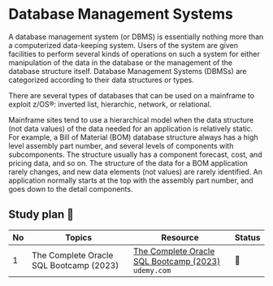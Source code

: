 # Database Management Systems

A database management system (or DBMS) is essentially nothing more than a computerized data-keeping system. Users of the system are given facilities to perform several kinds of operations on such a system for either manipulation of the data in the database or the management of the database structure itself. Database Management Systems (DBMSs) are categorized according to their data structures or types.

There are several types of databases that can be used on a mainframe to exploit z/OS®: inverted list, hierarchic, network, or relational.

Mainframe sites tend to use a hierarchical model when the data structure (not data values) of the data needed for an application is relatively static. For example, a Bill of Material (BOM) database structure always has a high level assembly part number, and several levels of components with subcomponents. The structure usually has a component forecast, cost, and pricing data, and so on. The structure of the data for a BOM application rarely changes, and new data elements (not values) are rarely identified. An application normally starts at the top with the assembly part number, and goes down to the detail components.

## Study plan 📑

|No|Topics|Resource|Status|
|--|-------------|--------|------|
|1|The Complete Oracle SQL Bootcamp (2023)|[The Complete Oracle SQL Bootcamp (2023)](https://www.udemy.com/share/101XT23@4wGNgBsPtNJYZENzXirKz-aO7oTTex5fiu4ixCyuDmshpERs2Uie8SBeyBE8nqk6Tw==/) </br> ```udemy.com``` |📖|



